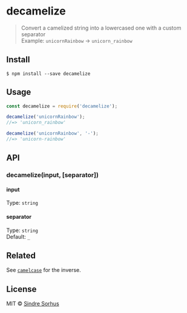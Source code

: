 # decamelize

> Convert a camelized string into a lowercased one with a custom separator  
>  Example: `unicornRainbow` → `unicorn_rainbow`

## Install

```text
$ npm install --save decamelize
```

## Usage

```javascript
const decamelize = require('decamelize');

decamelize('unicornRainbow');
//=> 'unicorn_rainbow'

decamelize('unicornRainbow', '-');
//=> 'unicorn-rainbow'
```

## API

### decamelize\(input, \[separator\]\)

#### input

Type: `string`

#### separator

Type: `string`  
 Default: `_`

## Related

See [`camelcase`](https://github.com/sindresorhus/camelcase) for the inverse.

## License

MIT © [Sindre Sorhus](https://sindresorhus.com)

